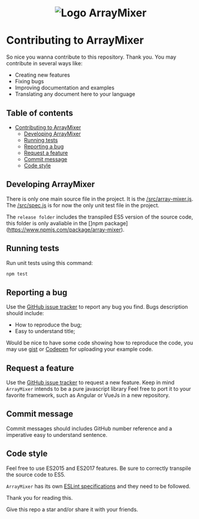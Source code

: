 <h1 align="center">
  <br>
   <img src="https://openclipart.org/image/480px/svg_to_png/287053/1505709521.png&disposition=attachment" alt="Logo ArrayMixer" title="Logo ArrayMixer by  cliparteles ( https://openclipart.org/user-detail/cliparteles )" />
  <br>
</h1>

# Contributing to ArrayMixer

So nice you wanna contribute to this repository. Thank you.
You may contribute in several ways like:

* Creating new features
* Fixing bugs
* Improving documentation and examples
* Translating any document here to your language

## Table of contents

* [Contributing to ArrayMixer](#contributing-to-arraymixer)
  * [Developing ArrayMixer](#developing-arraymixer)
  * [Running tests](#running-tests)
  * [Reporting a bug](#reporting-a-bug)
  * [Request a feature](#request-a-feature)
  * [Commit message](#commit-message)
  * [Code style](#code-style)

## Developing ArrayMixer

There is only one main source file in the project. It is the [/src/array-mixer.js](/src/array-mixer.js).
The [/src/spec.js](/src/spec.js) is for now the only unit test file in the project.

The `release folder` includes the transpiled ES5 version of the source code, this folder is only avaliable in the []npm package](https://www.npmjs.com/package/array-mixer). 

## Running tests

Run unit tests using this command:

```bash
npm test
```

## Reporting a bug

Use the [GitHub issue tracker](https://github.com/teles/array-mixer/issues) to report any bug you find.
Bugs description should include:

* How to reproduce the bug;
* Easy to understand title;

Would be nice to have some code showing how to reproduce the code, you may use [gist](https://gist.github.com) or [Codepen](https://codepen.io) for uploading your example code.

## Request a feature

Use the [GitHub issue tracker](https://github.com/teles/array-mixer/issues) to request a new feature.
Keep in mind `ArrayMixer` intends to be a pure javascript library
Feel free to port it to your favorite framework, such as Angular or VueJs in a new repository.


## Commit message

Commit messages should includes GitHub number reference and a imperative easy to understand sentence.

## Code style

Feel free to use ES2015 and ES2017 features.
Be sure to correctly transpile the source code to ES5.

`ArrayMixer` has its own [ESLint specifications](.eslint.yml) and they need to be followed. 

Thank you for reading this.


Give this repo a star and/or share it with your friends.
